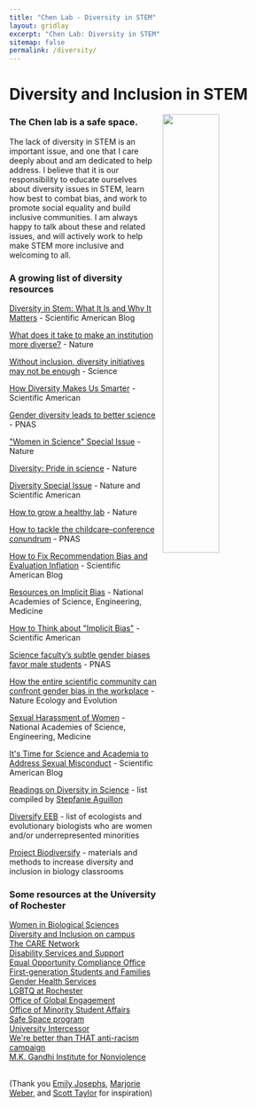 ```yaml
---
title: "Chen Lab - Diversity in STEM"
layout: gridlay
excerpt: "Chen Lab: Diversity in STEM"
sitemap: false
permalink: /diversity/
---
```


# Diversity and Inclusion in STEM
<img src = "{{ site.url}}{{ site.baseurl}}/images/diversity1.png" class="img-responsive" width = "45%" style="float: right; padding-left: 10px" />

### The Chen lab is a safe space.

The lack of diversity in STEM is an important issue, and one that I care deeply about and am dedicated to help address. I believe that it is our responsibility to educate ourselves about diversity issues in STEM, learn how best to combat bias, and work to promote social equality and build inclusive communities. I am always happy to talk about these and related issues, and will actively work to help make STEM more inclusive and welcoming to all.


### A growing list of diversity resources

[Diversity in Stem: What It Is and Why It Matters](https://blogs.scientificamerican.com/voices/diversity-in-stem-what-it-is-and-why-it-matters/) - Scientific American Blog

[What does it take to make an institution more diverse?](https://www.nature.com/articles/d41586-018-05317-4) - Nature

[Without inclusion, diversity initiatives may not be enough](http://science.sciencemag.org/content/357/6356/1101/tab-pdf) - Science

[How Diversity Makes Us Smarter](https://www.scientificamerican.com/article/how-diversity-makes-us-smarter/) - Scientific American

[Gender diversity leads to better science](http://www.pnas.org/content/114/8/1740) - PNAS

["Women in Science" Special Issue](https://www.nature.com/collections/mpjvbltbgf) - Nature

[Diversity: Pride in science](https://www.nature.com/news/diversity-pride-in-science-1.15924) - Nature

[Diversity Special Issue](https://www.nature.com/news/diversity-1.15913) - Nature and Scientific American

[How to grow a healthy lab](https://www.nature.com/collections/pmlcrkkyyq/) - Nature

[How to tackle the childcare–conference conundrum](http://www.pnas.org/content/early/2018/03/01/1803153115) - PNAS

[How to Fix Recommendation Bias and Evaluation Inflation](https://blogs.scientificamerican.com/observations/how-to-fix-recommendation-bias-and-evaluation-inflation/) - Scientific American Blog

[Resources on Implicit Bias](http://sites.nationalacademies.org/pga/cwsem/PGA_161607) - 
National Academies of Science, Engineering, Medicine

[How to Think about "Implicit Bias"](https://www.scientificamerican.com/article/how-to-think-about-implicit-bias/) - Scientific American

[Science faculty’s subtle gender biases favor male students](http://www.pnas.org/content/109/41/16474.full) - PNAS

[How the entire scientific community can confront gender bias in the workplace](https://www.nature.com/articles/s41559-018-0747-4) - Nature Ecology and Evolution

[Sexual Harassment of Women](http://sites.nationalacademies.org/shstudy/index.htm) - National Academies of Science, Engineering, Medicine

[It's Time for Science and Academia to Address Sexual Misconduct](https://blogs.scientificamerican.com/voices/its-time-for-science-and-academia-to-address-sexual-misconduct/) - Scientific American Blog

[Readings on Diversity in Science](https://docs.google.com/spreadsheets/d/1pSPakvhJ7bmIA2ruakZUwp7NYKsoMiQyG6Nj0GJ41lk/edit#gid=0) - list compiled by [Stepfanie Aguillon](https://stepfanieaguillon.com/)

[Diversify EEB](https://diversifyeeb.wordpress.com/about/) - list of ecologists and evolutionary biologists who are women and/or underrepresented minorities

[Project Biodiversify](https://projectbiodiversify.org/) - materials and methods to increase diversity and inclusion in biology classrooms



### Some resources at the University of Rochester
[Women in Biological Sciences](http://www.sas.rochester.edu/bio/sites/wibs/)<br>
[Diversity and Inclusion on campus](https://www.rochester.edu/diversity/)<br>
[The CARE Network](https://www.rochester.edu/care/)<br>
[Disability Services and Support](https://www.rochester.edu/disability/)<br>
[Equal Opportunity Compliance Office](https://www.rochester.edu/eoc/)<br>
[First-generation Students and Families](https://www.rochester.edu/parents/firstgen/index.html)<br>
[Gender Health Services](https://www.urmc.rochester.edu/childrens-hospital/adolescent/gender-health-services.aspx)<br>
[LGBTQ at Rochester](https://www.rochester.edu/lgbtq/index.html)<br>
[Office of Global Engagement](http://www.rochester.edu/global/)<br>
[Office of Minority Student Affairs](https://www.rochester.edu/college/OMSA/index.html)<br>
[Safe Space program](https://www.rochester.edu/diversity/staff/safe-space/)<br>
[University Intercessor](https://www.rochester.edu/intercessor/)<br>
[We're better than THAT anti-racism campaign](https://www.rochester.edu/better-than-that/)<br>
[M.K. Gandhi Institute for Nonviolence](https://gandhiinstitute.org/)<br>
<br>

(Thank you [Emily Josephs](https://josephslab.github.io/resources/), [Marjorie Weber](http://www.theweberlab.com/diversity-in-stem.html), and [Scott Taylor](https://www.colorado.edu/lab/taylor/diversity-stem) for inspiration)
<br>






